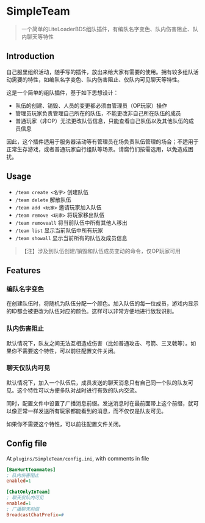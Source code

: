 # SimpleTeam

> 一个简单的LiteLoaderBDS组队插件，有编队名字变色、队内伤害阻止、队内聊天等特性

## Introduction

自己服里组织活动，随手写的插件，放出来给大家有需要的使用。拥有较多组队活动需要的特性，如编队名字变色、队内伤害阻止、仅队内可见聊天等特性。

这是一个简单的组队插件，基于如下思想设计：

- 队伍的创建、销毁、人员的变更都必须由管理员（OP玩家）操作
- 管理员玩家负责管理自己所在的队伍，不能更改非自己所在队伍的成员
- 普通玩家（非OP）无法更改队伍信息，只能查看自己队伍以及其他队伍的成员信息

因此，这个插件适用于服务器活动等有管理员在场负责队伍管理的场合；不适用于正常生存游戏，或者普通玩家自行组队等场景。请腐竹们按需选用，以免造成困扰。

## Usage

- `/team create <名字>`     创建队伍
- `/team delete`     解散队伍
- `/team add <玩家>`     邀请玩家加入队伍
- `/team remove <玩家>`     将玩家移出队伍
- `/team removeall`     将当前队伍中所有其他人移出
- `/team list`     显示当前队伍中所有玩家
- `/team showall`     显示当前所有的队伍及成员信息

> 【注】涉及到队伍创建/销毁和队伍成员变动的命令，仅OP玩家可用

## Features

### 编队名字变色

在创建队伍时，将随机为队伍分配一个颜色。加入队伍的每一位成员，游戏内显示的ID都会被更改为队伍对应的颜色。这样可以非常方便地进行敌我识别。

### 队内伤害阻止

默认情况下，队友之间无法互相造成伤害（比如普通攻击、弓箭、三叉戟等）。如果你不需要这个特性，可以前往配置文件关闭。

### 聊天仅队内可见

默认情况下，加入一个队伍后，成员发送的聊天消息只有自己同一个队的队友可见。这个特性可以方便多队对战时进行有效的队内交流。

同时，配置文件中设置了广播消息前缀。发送消息时在最前面带上这个前缀，就可以像正常一样发送所有玩家都能看到的消息，而不仅仅是队友可见。

如果你不需要这个特性，可以前往配置文件关闭。

## Config file

At `plugins/SimpleTeam/config.ini`, with comments in file

```ini
[BanHurtTeammates]
; 队内伤害阻止
enabled=1

[ChatOnlyInTeam]
; 聊天仅队内可见
enabled=1
; 广播聊天前缀
BroadcastChatPrefix=#
```

